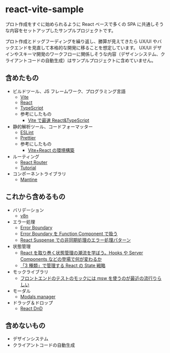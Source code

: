 # react-vite-sample

プロト作成をすぐに始められるように React ベースで多くの SPA に共通しそうな内容をセットアップしたサンプルプロジェクトです。

プロト作成とドッグフーディングを繰り返し、勝算が見えてきたら UX/UI やバックエンドを見直して本格的な開発に移ることを想定しています。
UX/UI デザインやスキーマ開発のワークフローに関係しそうな内容（デザインシステム、クライアントコードの自動生成）はサンプルプロジェクトに含めていません。

## 含めたもの

- ビルドツール、JS フレームワーク、プログラミング言語
  - [Vite](https://vitejs.dev/)
  - [React](https://ja.reactjs.org/)
  - [TypeScript](https://www.typescriptlang.org/)
  - 参考にしたもの
    - [Vite で最速 React&TypeScript](https://zenn.dev/sprout2000/articles/98145cf2a807b1)
- 静的解析ツール、コードフォーマッター
  - [ESLint](https://eslint.org/)
  - [Prettier](https://prettier.io/)
  - 参考にしたもの
    - [Vite+React の環境構築](https://zenn.dev/kk6/scraps/36fa4579df6acb)
- ルーティング
  - [React Router](https://reactrouter.com/)
  - [Tutorial](https://reactrouter.com/docs/en/v6/getting-started/tutorial)
- コンポーネントライブラリ
  - [Mantine](https://mantine.dev/)

## これから含めるもの

- バリデーション
  - [v8n](https://imbrn.github.io/v8n/)
- エラー処理
  - [Error Boundary](https://ja.reactjs.org/docs/error-boundaries.html)
  - [Error Boundary を Function Component で扱う](https://kudolog.net/posts/func-error-boundary/)
  - [React Suspense での非同期処理のエラー処理パターン](https://zenn.dev/berlysia/articles/5dfa58f282aa14)
- 状態管理
  - [React を取り巻く状態管理の潮流を学ぼう。Hooks や Server Components などの登場で何が変わるか](https://eh-career.com/engineerhub/entry/2022/01/13/090000)
  - [「3 種類」で管理する React の State 戦略](https://zenn.dev/yoshiko/articles/607ec0c9b0408d)
- モックライブラリ
  - [フロントエンドのテストのモックには msw を使うのが最近の流行りらしい](https://zenn.dev/azukiazusa/articles/using-msw-to-mock-frontend-tests)
- モーダル
  - [Modals manager](https://mantine.dev/others/modals/)
- ドラッグ＆ドロップ
  - [React DnD](https://react-dnd.github.io/react-dnd/about)

## 含めないもの

- デザインシステム
- クライアントコードの自動生成
